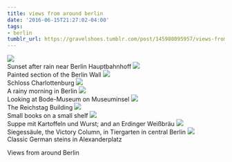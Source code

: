 ```yaml
---
title: views from around berlin
date: '2016-06-15T21:27:02-04:00'
tags:
- berlin
tumblr_url: https://gravelshoes.tumblr.com/post/145988095957/views-from-around-berlin
---
```

 ![](/img/gravelshoes/tumblr_o8uc12TI3c1vwuj83o1_1280.jpg)  
Sunset after rain near Berlin Hauptbahnhoff ![](/img/gravelshoes/tumblr_o8uc12TI3c1vwuj83o2_1280.jpg)  
Painted section of the Berlin Wall ![](/img/gravelshoes/tumblr_o8uc12TI3c1vwuj83o3_1280.jpg)  
Schloss Charlottenburg ![](/img/gravelshoes/tumblr_o8uc12TI3c1vwuj83o4_1280.jpg)  
A rainy morning in Berlin ![](/img/gravelshoes/tumblr_o8uc12TI3c1vwuj83o5_1280.jpg)  
Looking at Bode-Museum on Museuminsel ![](/img/gravelshoes/tumblr_o8uc12TI3c1vwuj83o6_1280.jpg)  
The Reichstag Building ![](/img/gravelshoes/tumblr_o8uc12TI3c1vwuj83o7_1280.jpg)  
Small books on a small shelf ![](/img/gravelshoes/tumblr_o8uc12TI3c1vwuj83o9_1280.jpg)  
Suppe mit Kartoffeln und Wurst; and an Erdinger Weißbräu ![](/img/gravelshoes/tumblr_o8uc12TI3c1vwuj83o10_1280.jpg)  
Siegessäule, the Victory Column, in Tiergarten in central Berlin ![](/img/gravelshoes/tumblr_o8uc12TI3c1vwuj83o8_1280.jpg)  
Classic German steins in Alexanderplatz  

Views from around Berlin


